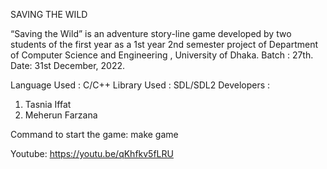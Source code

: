 SAVING THE WILD

“Saving the Wild” is an adventure story-line game developed by two students of the first year as a 1st year 2nd semester project of Department of Computer Science and Engineering , University of Dhaka. Batch : 27th. 
Date: 31st December, 2022. 

Language Used : C/C++ 
Library Used : SDL/SDL2 
Developers : 
1. Tasnia Iffat
2. Meherun Farzana

Command to start the game: make game

Youtube: https://youtu.be/qKhfkv5fLRU 
